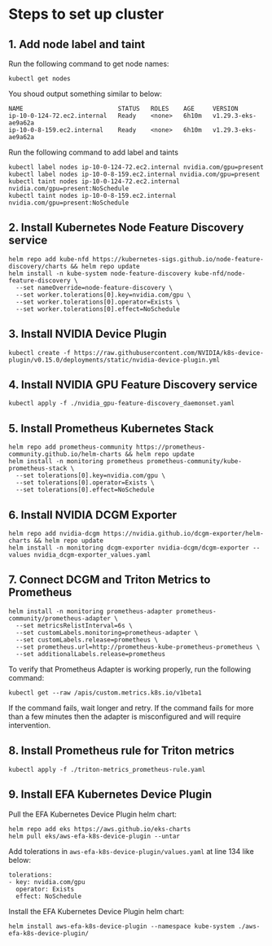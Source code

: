 # Steps to set up cluster

## 1. Add node label and taint

Run the following command to get node names:

```
kubectl get nodes
```

You shoud output something similar to below:

```
NAME                          STATUS   ROLES    AGE     VERSION
ip-10-0-124-72.ec2.internal   Ready    <none>   6h10m   v1.29.3-eks-ae9a62a
ip-10-0-8-159.ec2.internal    Ready    <none>   6h10m   v1.29.3-eks-ae9a62a
```

Run the following command to add label and taints

```
kubectl label nodes ip-10-0-124-72.ec2.internal nvidia.com/gpu=present
kubectl label nodes ip-10-0-8-159.ec2.internal nvidia.com/gpu=present
kubectl taint nodes ip-10-0-124-72.ec2.internal nvidia.com/gpu=present:NoSchedule
kubectl taint nodes ip-10-0-8-159.ec2.internal nvidia.com/gpu=present:NoSchedule
```

## 2. Install Kubernetes Node Feature Discovery service

```
helm repo add kube-nfd https://kubernetes-sigs.github.io/node-feature-discovery/charts && helm repo update
helm install -n kube-system node-feature-discovery kube-nfd/node-feature-discovery \
  --set nameOverride=node-feature-discovery \
  --set worker.tolerations[0].key=nvidia.com/gpu \
  --set worker.tolerations[0].operator=Exists \
  --set worker.tolerations[0].effect=NoSchedule
```

## 3. Install NVIDIA Device Plugin

```
kubectl create -f https://raw.githubusercontent.com/NVIDIA/k8s-device-plugin/v0.15.0/deployments/static/nvidia-device-plugin.yml
```

## 4. Install NVIDIA GPU Feature Discovery service

```
kubectl apply -f ./nvidia_gpu-feature-discovery_daemonset.yaml
```

## 5. Install Prometheus Kubernetes Stack

```
helm repo add prometheus-community https://prometheus-community.github.io/helm-charts && helm repo update
helm install -n monitoring prometheus prometheus-community/kube-prometheus-stack \
  --set tolerations[0].key=nvidia.com/gpu \
  --set tolerations[0].operator=Exists \
  --set tolerations[0].effect=NoSchedule
```

## 6. Install NVIDIA DCGM Exporter

```
helm repo add nvidia-dcgm https://nvidia.github.io/dcgm-exporter/helm-charts && helm repo update
helm install -n monitoring dcgm-exporter nvidia-dcgm/dcgm-exporter --values nvidia_dcgm-exporter_values.yaml
```

## 7. Connect DCGM and Triton Metrics to Prometheus

```
helm install -n monitoring prometheus-adapter prometheus-community/prometheus-adapter \
  --set metricsRelistInterval=6s \
  --set customLabels.monitoring=prometheus-adapter \
  --set customLabels.release=prometheus \
  --set prometheus.url=http://prometheus-kube-prometheus-prometheus \
  --set additionalLabels.release=prometheus
```

To verify that Prometheus Adapter is working properly, run the following command:

```
kubectl get --raw /apis/custom.metrics.k8s.io/v1beta1
```

If the command fails, wait longer and retry. If the command fails for more than a few minutes then the adapter is misconfigured and will require intervention.

## 8. Install Prometheus rule for Triton metrics

```
kubectl apply -f ./triton-metrics_prometheus-rule.yaml
```

## 9. Install EFA Kubernetes Device Plugin

Pull the EFA Kubernetes Device Plugin helm chart:

```
helm repo add eks https://aws.github.io/eks-charts
helm pull eks/aws-efa-k8s-device-plugin --untar
```

Add tolerations in `aws-efa-k8s-device-plugin/values.yaml` at line 134 like below:

```
tolerations:
- key: nvidia.com/gpu
  operator: Exists
  effect: NoSchedule
```

Install the EFA Kubernetes Device Plugin helm chart:

```
helm install aws-efa-k8s-device-plugin --namespace kube-system ./aws-efa-k8s-device-plugin/
```